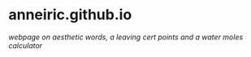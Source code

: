 # anneiric.github.io

_webpage on aesthetic words, a leaving cert points and a water moles calculator_ 
